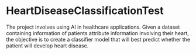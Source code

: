 # HeartDiseaseClassificationTest
The project involves using AI in healthcare applications. Given a dataset containing information of patients attribute information involving their heart, the objective is to create a classifier model that will best predict whether the patient will develop heart disease.
